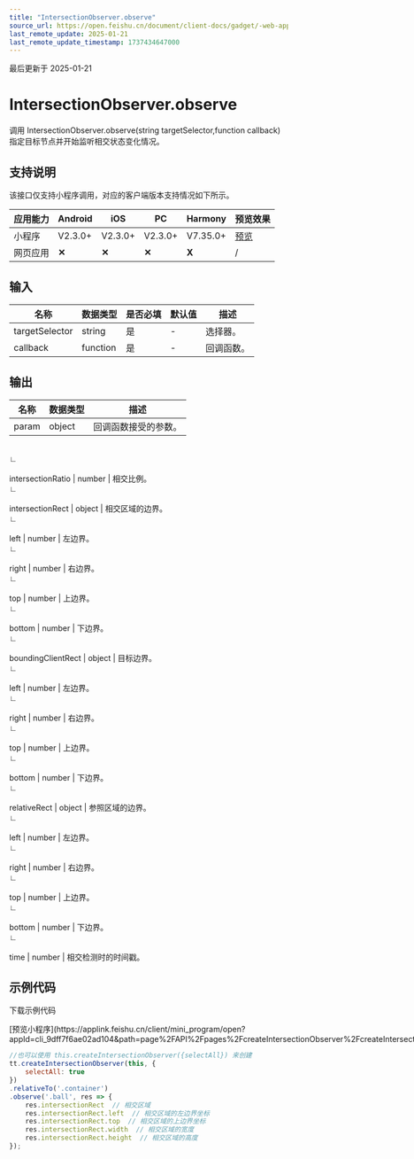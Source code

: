```yaml
---
title: "IntersectionObserver.observe"
source_url: https://open.feishu.cn/document/client-docs/gadget/-web-app-api/ttml/intersectionobserver/observe
last_remote_update: 2025-01-21
last_remote_update_timestamp: 1737434647000
---
```

最后更新于 2025-01-21

# IntersectionObserver.observe

调用 IntersectionObserver.observe(string targetSelector,function callback) 指定目标节点并开始监听相交状态变化情况。

## 支持说明

该接口仅支持小程序调用，对应的客户端版本支持情况如下所示。

应用能力 | Android | iOS | PC | Harmony | 预览效果
--- | --- | --- | --- | --- | ---
小程序 | V2.3.0+ | V2.3.0+ | V2.3.0+ | V7.35.0+ | [预览](https://applink.feishu.cn/client/mini_program/open?appId=cli_9dff7f6ae02ad104&path=page%2FAPI%2Fpages%2FcreateIntersectionObserver%2FcreateIntersectionObserver)
网页应用 | **✕** | **✕** | **✕** | **X** | /

## 输入

名称 | 数据类型 | 是否必填 | 默认值 | 描述
--- | --- | --- | --- | ---
targetSelector | string | 是 | \- | 选择器。
callback | function | 是 | \- | 回调函数。

## 输出

名称 | 数据类型 | 描述
--- | --- | ---
param | object | 回调函数接受的参数。
&emsp;  
                    ∟  
                &nbsp;  
                    intersectionRatio | number | 相交比例。
&emsp;  
                    ∟  
                &nbsp;  
                    intersectionRect | object | 相交区域的边界。
&emsp;&emsp;  
                    ∟  
                &nbsp;  
                    left | number | 左边界。
&emsp;&emsp;  
                    ∟  
                &nbsp;  
                    right | number | 右边界。
&emsp;&emsp;  
                    ∟  
                &nbsp;  
                    top | number | 上边界。
&emsp;&emsp;  
                    ∟  
                &nbsp;  
                    bottom | number | 下边界。
&emsp;  
                    ∟  
                &nbsp;  
                    boundingClientRect | object | 目标边界。
&emsp;&emsp;  
                    ∟  
                &nbsp;  
                    left | number | 左边界。
&emsp;&emsp;  
                    ∟  
                &nbsp;  
                    right | number | 右边界。
&emsp;&emsp;  
                    ∟  
                &nbsp;  
                    top | number | 上边界。
&emsp;&emsp;  
                    ∟  
                &nbsp;  
                    bottom | number | 下边界。
&emsp;  
                    ∟  
                &nbsp;  
                    relativeRect | object | 参照区域的边界。
&emsp;&emsp;  
                    ∟  
                &nbsp;  
                    left | number | 左边界。
&emsp;&emsp;  
                    ∟  
                &nbsp;  
                    right | number | 右边界。
&emsp;&emsp;  
                    ∟  
                &nbsp;  
                    top | number | 上边界。
&emsp;&emsp;  
                    ∟  
                &nbsp;  
                    bottom | number | 下边界。
&emsp;  
                    ∟  
                &nbsp;  
                    time | number | 相交检测时的时间戳。

## 示例代码

<md-download-code href="https://open.feishu.cn/document/uYjL24iN/uYDM04iNwQjL2ADN" mobileDisplay="none">下载示例代码</md-download-code>

<div style="display: flex">
          [预览小程序](https://applink.feishu.cn/client/mini_program/open?appId=cli_9dff7f6ae02ad104&path=page%2FAPI%2Fpages%2FcreateIntersectionObserver%2FcreateIntersectionObserver)

</div> 

```js
//也可以使用 this.createIntersectionObserver({selectAll}) 来创建
tt.createIntersectionObserver(this, {
    selectAll: true
})
.relativeTo('.container')
.observe('.ball', res => {
    res.intersectionRect  // 相交区域
    res.intersectionRect.left  // 相交区域的左边界坐标
    res.intersectionRect.top  // 相交区域的上边界坐标
    res.intersectionRect.width  // 相交区域的宽度
    res.intersectionRect.height  // 相交区域的高度
});
```
